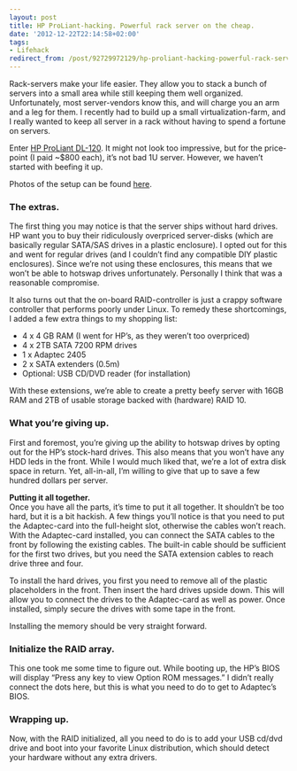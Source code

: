 ```yaml
---
layout: post
title: HP ProLiant-hacking. Powerful rack server on the cheap.
date: '2012-12-22T22:14:58+02:00'
tags:
- Lifehack
redirect_from: /post/92729972129/hp-proliant-hacking-powerful-rack-server-on-the-cheap
---
```

Rack-servers make your life easier. They allow you to stack a bunch of servers into a small area while still keeping them well organized. Unfortunately, most server-vendors know this, and will charge you an arm and a leg for them. I recently had to build up a small virtualization-farm, and I really wanted to keep all server in a rack without having to spend a fortune on servers.

Enter [HP ProLiant DL-120](http://h10010.www1.hp.com/wwpc/us/en/sm/WF06b/15351-15351-3328412-241644-3328421-5075933-5173493-5173494.html?dnr=1). It might not look too impressive, but for the price-point (I paid ~$800 each), it’s not bad 1U server. However, we haven’t started with beefing it up.

Photos of the setup can be found [here](https://plus.google.com/photos/102112347693505491575/albums/5824880631135958625?authkey=CNeWsJ6r67PABQ).  

### The extras.

The first thing you may notice is that the server ships without hard drives. HP want you to buy their ridiculously overpriced server-disks (which are basically regular SATA/SAS drives in a plastic enclosure). I opted out for this and went for regular drives (and I couldn’t find any compatible DIY plastic enclosures). Since we’re not using these enclosures, this means that we won’t be able to hotswap drives unfortunately. Personally I think that was a reasonable compromise.

It also turns out that the on-board RAID-controller is just a crappy software controller that performs poorly under Linux. To remedy these shortcomings, I added a few extra things to my shopping list:

* 4 x 4 GB RAM (I went for HP’s, as they weren’t too overpriced)
* 4 x 2TB SATA 7200 RPM drives
* 1 x Adaptec 2405
* 2 x SATA extenders (0.5m)
* Optional: USB CD/DVD reader (for installation)

With these extensions, we’re able to create a pretty beefy server with 16GB RAM and 2TB of usable storage backed with (hardware) RAID 10.

### What you’re giving up.

First and foremost, you’re giving up the ability to hotswap drives by opting out for the HP’s stock-hard drives. This also means that you won’t have any HDD leds in the front. While I would much liked that, we’re a lot of extra disk space in return. Yet, all-in-all, I’m willing to give that up to save a few hundred dollars per server.

**Putting it all together.**  
Once you have all the parts, it’s time to put it all together. It shouldn’t be too hard, but it is a bit hackish. A few things you’ll notice is that you need to put the Adaptec-card into the full-height slot, otherwise the cables won’t reach. With the Adaptec-card installed, you can connect the SATA cables to the front by following the existing cables. The built-in cable should be sufficient for the first two drives, but you need the SATA extension cables to reach drive three and four.

To install the hard drives, you first you need to remove all of the plastic placeholders in the front. Then insert the hard drives upside down. This will allow you to connect the drives to the Adaptec-card as well as power. Once installed, simply secure the drives with some tape in the front.

Installing the memory should be very straight forward.

### Initialize the RAID array.

This one took me some time to figure out. While booting up, the HP’s BIOS will display “Press any key to view Option ROM messages.” I didn’t really connect the dots here, but this is what you need to do to get to Adaptec’s BIOS.

### Wrapping up.

Now, with the RAID initialized, all you need to do is to add your USB cd/dvd drive and boot into your favorite Linux distribution, which should detect your hardware without any extra drivers.
